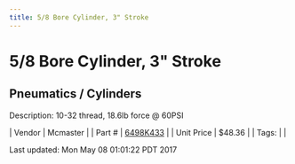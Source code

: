 ```yaml
---
title: 5/8 Bore Cylinder, 3" Stroke
---
```


# 5/8 Bore Cylinder, 3" Stroke
## Pneumatics / Cylinders
Description: 	10-32 thread, 18.6lb force @ 60PSI 

| Vendor | Mcmaster | 
| Part # | [6498K433](https://www.mcmaster.com/#6498K433) | 
| Unit Price | $48.36 | 
| Tags: |  | 

Last updated: Mon May 08 01:01:22 PDT 2017